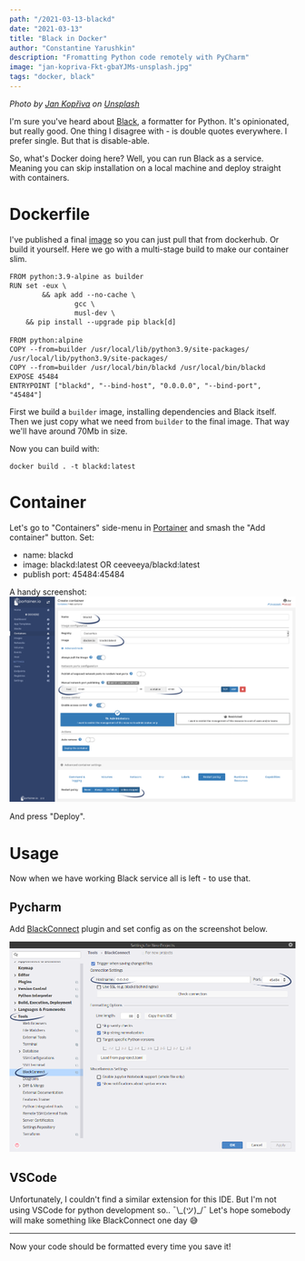```yaml
---
path: "/2021-03-13-blackd"
date: "2021-03-13"
title: "Black in Docker"
author: "Constantine Yarushkin"
description: "Fromatting Python code remotely with PyCharm"
image: "jan-kopriva-Fkt-gbaYJMs-unsplash.jpg"
tags: "docker, black"
---
```


_Photo by_ [_Jan Kopřiva_](https://unsplash.com/@jxk?utm_source=unsplash&utm_medium=referral&utm_content=creditCopyText) _on_ [_Unsplash_](https://unsplash.com/?utm_source=unsplash&utm_medium=referral&utm_content=creditCopyText)

I'm sure you've heard about [Black](https://black.readthedocs.io/en/stable), a formatter for Python. It's opinionated, but really good. One thing I disagree with - is double quotes everywhere. I prefer single. But that is disable-able.

So, what's Docker doing here? Well, you can run Black as a service. Meaning you can skip installation on a local machine and deploy straight with containers.

# Dockerfile

I've published a final [image](https://hub.docker.com/r/ceeveeya/blackd) so you can just pull that from dockerhub. Or build it yourself. Here we go with a multi-stage build to make our container slim.

```
FROM python:3.9-alpine as builder
RUN set -eux \
        && apk add --no-cache \
                gcc \
                musl-dev \
    && pip install --upgrade pip black[d]

FROM python:alpine
COPY --from=builder /usr/local/lib/python3.9/site-packages/ /usr/local/lib/python3.9/site-packages/
COPY --from=builder /usr/local/bin/blackd /usr/local/bin/blackd
EXPOSE 45484
ENTRYPOINT ["blackd", "--bind-host", "0.0.0.0", "--bind-port", "45484"]
```

First we build a `builder` image, installing dependencies and Black itself. Then we just copy what we need from `builder` to the final image. That way we'll have around 70Mb in size.

Now you can build with:

```
docker build . -t blackd:latest
```

# Container

Let's go to "Containers" side-menu in [Portainer](https://www.portainer.io) and smash the "Add container" button. Set:

- name: blackd
- image: blackd:latest OR ceeveeya/blackd:latest
- publish port: 45484:45484

A handy screenshot:
![Blackd create container](https://raw.githubusercontent.com/c-v-ya/con-con/master/screenshots/Blackd.png "Blackd create container")

And press "Deploy".

# Usage

Now when we have working Black service all is left - to use that.

## Pycharm

Add [BlackConnect](https://plugins.jetbrains.com/plugin/14321-blackconnect) plugin and set config as on the screenshot below.

![BlackConnect config](https://raw.githubusercontent.com/c-v-ya/con-con/master/screenshots/BlackConnect.png "BlackConnect config")

## VSCode

Unfortunately, I couldn't find a similar extension for this IDE. But I'm not using VSCode for python development so.. ¯\\\_(ツ)\_/¯ Let's hope somebody will make something like BlackConnect one day :sweat_smile:

---

Now your code should be formatted every time you save it!
